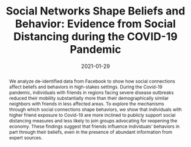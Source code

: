 ---
title: "Social Networks Shape Beliefs and Behavior: Evidence from Social Distancing during the COVID-19 Pandemic"
collection: wps
link: "https://martinkoenen.github.io/files/Social_Networks_Shape_Beliefs_and_Behavior.pdf"
coauthors: Michael Bailey, Drew Johnston, Theresa Kuchler, Dominic Russel, and Johannes Stroebel
date: 2021-01-29
outcome_prefix: 'Accepted at the '
outcome: 'Journal of Political Economy Microeconomics'
abstract: "We analyze de-identified data from Facebook to show how social connections affect beliefs and behaviors in high-stakes settings. During the Covid-19 pandemic, individuals with friends in regions facing severe disease outbreaks reduced their mobility substantially more than their demographically similar neighbors with friends in less affected areas. To explore the mechanisms through which social connections shape behaviors, we show that individuals with higher friend exposure to Covid-19 are more inclined to publicly support social distancing measures and less likely to join groups advocating for reopening the economy. These findings suggest that friends influence individuals’ behaviors in part through their beliefs, even in the presence of abundant information from expert sources."
press: <a href="https://www.nber.org/digest-202102/social-media-contacts-pandemic-hotspots-encouraged-self-isolation">NBER Digest</a>
data: <a href="https://martinkoenen.github.io/files/covid/slides.pdf">Slides</a>
---